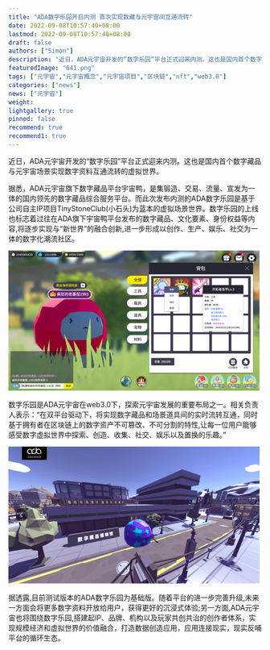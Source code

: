 ```yaml
---
title: "ADA数字乐园开启内测 首次实现数藏与元宇宙间互通流转"
date: 2022-09-08T10:57:40+08:00
lastmod: 2022-09-08T10:57:40+08:00
draft: false
authors: ["Simon"]
description: "近日，ADA元宇宙开发的“数字乐园”平台正式迎来内测。这也是国内首个数字藏品与元宇宙场景实现数字资料互通流转的虚拟世界。"
featuredImage: "641.png"
tags: ["元宇宙","元宇宙概念","元宇宙项目","区块链","nft","web3.0"]
categories: ["news"]
news: ["元宇宙"]
weight: 
lightgallery: true
pinned: false
recommend: true
recommend1: true
---
```


近日，ADA元宇宙开发的“数字乐园”平台正式迎来内测。这也是国内首个数字藏品与元宇宙场景实现数字资料互通流转的虚拟世界。

据悉，ADA元宇宙旗下数字藏品平台宇宙鸭，是集锻造、交易、流量、宣发为一体的国内领先的数字藏品综合服务平台。而此次发布内测的ADA数字乐园是基于公司自主IP项目TinyStoneClub(小石头)为蓝本的虚拟场景世界。数字乐园的上线也标志着过往在ADA旗下宇宙鸭平台发布的数字藏品、文化要素、身份权益等内容,将逐步实现与“新世界”的融合创新,进一步形成以创作、生产、娱乐、社交为一体的数字化潮流社区。

![配图](6411.png)

数字乐园是ADA元宇宙在web3.0下，探索元宇宙发展的重要布局之一。相关负责人表示：“在双平台驱动下，将实现数字藏品和场景道具间的实时流转互通，同时基于拥有者在区块链上的数字资产不可篡改、不可分割的特性,让每一位用户能够感受数字虚拟世界中探索、创造、收集、社交、娱乐以及置换的乐趣。”

![配图](6412.png)

据透露,目前测试版本的ADA数字乐园为基础版。随着平台的进一步完善升级,未来一方面会将更多数字资料开放给用户，获得更好的沉浸式体验;另一方面,ADA元宇宙也将围绕数字乐园,搭建起IP、品牌、机构以及玩家共创共治的创作者体系，实现规模经济和虚拟世界的价值融合，打造数据创造应用，应用连接现实，现实反哺平台的循环生态。
